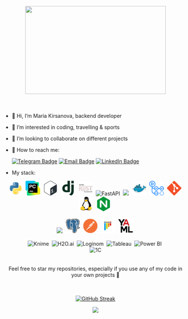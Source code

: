 <div id="header" align="center">
  <img src="https://images.hdqwalls.com/download/eat-sleep-code-repeat-er-3840x2400.jpg" width="384" height="240">
</div>
<br>
<div align="right">
  <img src="https://komarev.com/ghpvc/?username=kopf8&style=flat-square&color=blue" alt=""/>
</div>

- 👋 Hi, I’m Maria Kirsanova, backend developer
- 👀 I’m interested in coding, travelling & sports
- 🤝 I’m looking to collaborate on different projects
- 📨 How to reach me:

    [![Telegram Badge](https://img.shields.io/badge/-Telegram-blue?style=flat&logo=Telegram&logoColor=white)](https://t.me/kopf82)
    [![Email Badge](https://img.shields.io/badge/-Email-D14836?style=flat&logo=Gmail&logoColor=white)](mailto:kopf@list.ru)
    [![LinkedIn Badge](https://img.shields.io/badge/LinkedIn-blue?style=flat&logo=linkedin&logoColor=white)](https://www.linkedin.com/in/mariya-kirsanova/)

- My stack:


<div align="center">
  <img src="https://github.com/devicons/devicon/blob/master/icons/python/python-original.svg" title="Python" alt="Python" width="40" height="40"/>&nbsp;
  <img src="https://github.com/devicons/devicon/blob/master/icons/pycharm/pycharm-original.svg" title="PyCharm" alt="Yaml" width="40" height="40"/>&nbsp;
  <img src="https://github.com/devicons/devicon/blob/master/icons/bash/bash-original.svg" title="Bash" alt="Bash" width="40" height="40"/>&nbsp;
  <img src="https://github.com/devicons/devicon/blob/master/icons/django/django-plain.svg" title="Django" alt="Django" width="40" height="40"/>&nbsp;
  <img src="https://github.com/devicons/devicon/blob/master/icons/djangorest/djangorest-original.svg" title="DjangoREST" alt="DjangoREST" width="40" height="40"/>&nbsp;
  <img src="https://upload.wikimedia.org/wikipedia/commons/1/1a/FastAPI_logo.svg" title="FastAPI" alt="FastAPI" width="50" height="50"/>&nbsp;
  <img src="https://img.shields.io/badge/flask-%23000.svg?style=for-the-badge&logo=flask&logoColor=white">&nbsp;
  <img src="https://github.com/devicons/devicon/blob/master/icons/docker/docker-original.svg" title="Docker" alt="Docker" width="40" height="40"/>&nbsp;
  <img src="https://github.com/devicons/devicon/blob/master/icons/githubactions/githubactions-original.svg" title="GitHubActions" alt="GitHubActions" width="40" height="40"/>&nbsp;
  <img src="https://github.com/devicons/devicon/blob/master/icons/git/git-original.svg" title="Git" alt="Git" width="40" height="40"/>&nbsp;
  <img src="https://github.com/devicons/devicon/blob/master/icons/linux/linux-original.svg" title="Linux" alt="Linux" width="40" height="40"/>&nbsp;
  <img src="https://github.com/devicons/devicon/blob/master/icons/nginx/nginx-original.svg" title="NGINX" alt="NGINX" width="40" height="40"/>&nbsp;
</div>
<br>
<div align="center">
  <img src="https://img.shields.io/badge/SQLALCHEMY-D71F00?style=for-the-badge&logo=sqlalchemy&logoColor=white&logoSize=auto">&nbsp;
  <img src="https://github.com/devicons/devicon/blob/master/icons/postgresql/postgresql-original.svg" title="PostgreSQL" alt="PostgreSQL" width="40" height="40"/>&nbsp;
  <img src="https://github.com/devicons/devicon/blob/master/icons/postman/postman-original.svg" title="Postman" alt="Postman" width="40" height="40"/>&nbsp;
  <img src="https://github.com/devicons/devicon/blob/master/icons/pytest/pytest-original.svg" title="Pytest" alt="Pytest" width="40" height="40"/>&nbsp;
  <img src="https://github.com/devicons/devicon/blob/master/icons/yaml/yaml-original.svg" title="Yaml" alt="Yaml" width="40" height="40"/>&nbsp;
</div>
<br>
<div align="center">
  <img src="https://hub.knime.com/_nuxt/KNIME_Logo_gray.WrmJyqou.svg" title="Knime" alt="Knime" width="100" height="40"/>&nbsp;
  <img src="https://h2o.ai/content/experience-fragments/h2o/us/en/site/footer/master/_jcr_content/root/container/footer/logo.coreimg.svg/1721403586978/h2o-logo.svg" title="H2O.ai" alt="H2O.ai" width="40" height="40"/>&nbsp;
  <img src="https://brandbook.loginom.ru/attach/01-logotype/logotype_loginom/logotype_loginom.svg" title="Loginom" alt="Loginom" width="40" height="40"/>&nbsp;
  <img src="https://upload.wikimedia.org/wikipedia/ru/0/06/Tableau_logo.svg" title="Tableau" alt="Tableau" width="100" height="40"/>&nbsp;
  <img src="https://upload.wikimedia.org/wikipedia/commons/c/cf/New_Power_BI_Logo.svg" title="Power BI" alt="Power BI" width="40" height="40"/>&nbsp;
</div>
<div align="center">
  <img src="https://img.icons8.com/officexs/40/1c.png" title="1C" alt="1C" width="40" height="40"/>
<br>
<br>
<br>
Feel free to star my repositories, especially if you use any of my code in your own projects 🙂
<br>
<br>
<br>
<div align="center">

[![GitHub Streak](https://github-readme-streak-stats-eight.vercel.app?user=kopf8&theme=vision-friendly-dark)](https://git.io/streak-stats)

</div>

<!---
kopf8/kopf8 is a ✨ special ✨ repository because its `README.md` (this file) appears on your GitHub profile.
You can click the Preview link to take a look at your changes.
--->
![](https://hit.yhype.me/github/profile?user_id=157093570)
